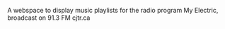 A webspace to display music playlists for the radio program My Electric, broadcast on 91.3 FM cjtr.ca
